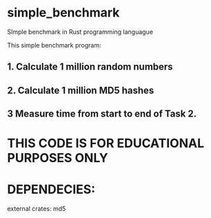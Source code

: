 # simple_benchmark
SImple benchmark in Rust programming languague

This simple benchmark program:

## 1. Calculate 1 million random numbers

## 2. Calculate 1 million MD5 hashes

## 3 Measure time from start to end of Task 2.

# THIS CODE IS FOR EDUCATIONAL PURPOSES ONLY

# DEPENDECIES:
external crates:
md5